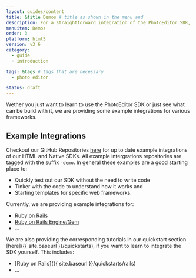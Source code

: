 ```yaml
---
layout: guides/content
title: &title Demos # title as shown in the menu and 
description: For a straightforward integration of the PhotoEditor SDK, see our set of example integrations for various frameworks like React Native, Ionic or Cordova.
menuitem: Demos
order: 3
platform: html5
version: v3_6
category: 
  - guide
  - introduction

tags: &tags # tags that are necessary
  - photo editor 

status: draft
---
```



Wether you just want to learn to use the PhotoEditor SDK or just see what can be build with it, we are providing some example integrations for various frameworks.

## Example Integrations

Checkout our GitHub Repositories [here](https://github.com/imgly/) for up to date example integrations of our HTML and Native SDKs. 
All example intergrations repositories are tagged with the suffix `-demo`. In general these examples are a good starting place to:

 * Quickly test out our SDK without the need to write code
 * Tinker with the code to understand how it works and
 * Starting templates for specific web frameworks.


 Currently, we are providing example integrations for:

  * [Ruby on Rails](https://github.com/imgly/pesdk-rails-demo) 
  * [Ruby on Rails Engine/Gem](https://github.com/imgly/pesdk-ruby-gem-demo)
  * ...

We are also providing the corresponding tutorials in our quickstart section [here]({{ site.baseurl }}/quickstarts), if you want to learn to integrate the SDK yourself. This includes:

  * [Ruby on Rails]({{ site.baseurl }}/quickstarts/rails) 
  * ...
